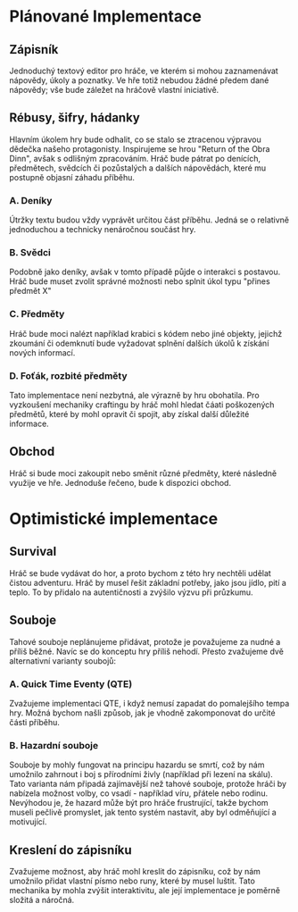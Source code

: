 # Plánované Implementace
## Zápisník
Jednoduchý textový editor pro hráče, ve kterém si mohou zaznamenávat nápovědy, úkoly a poznatky. Ve hře totiž nebudou žádné předem dané nápovědy; vše bude záležet na hráčově vlastní iniciativě.

## Rébusy, šifry, hádanky
Hlavním úkolem hry bude odhalit, co se stalo se ztracenou výpravou dědečka našeho protagonisty. Inspirujeme se hrou "Return of the Obra Dinn", avšak s odlišným zpracováním. Hráč bude pátrat po denících, předmětech, svědcích či pozůstalých a dalších nápovědách, které mu postupně objasní záhadu příběhu.
### A. Deníky
Útržky textu budou vždy vyprávět určitou část příběhu. Jedná se o relativně jednoduchou a technicky nenáročnou součást hry.
### B. Svědci
Podobně jako deníky, avšak v tomto případě půjde o interakci s postavou. Hráč bude muset zvolit správné možnosti nebo splnit úkol typu "přines předmět X"
### C. Předměty
Hráč bude moci nalézt například krabici s kódem nebo jiné objekty, jejichž zkoumání či odemknutí bude vyžadovat splnění dalších úkolů k získání nových informací.
### D. Foťák, rozbité předměty
Tato implementace není nezbytná, ale výrazně by hru obohatila. Pro vyzkoušení mechaniky craftingu by hráč mohl hledat čáati poškozených předmětů, které by mohl opravit či spojit, aby získal další důležité informace.

## Obchod
Hráč si bude moci zakoupit nebo směnit různé předměty, které následně využije ve hře. Jednoduše řečeno, bude k dispozici obchod.

# Optimistické implementace
## Survival
Hráč se bude vydávat do hor, a proto bychom z této hry nechtěli udělat čistou adventuru. Hráč by musel řešit základní potřeby, jako jsou jídlo, pití a teplo. To by přidalo na autentičnosti a zvýšilo výzvu při průzkumu.

## Souboje
Tahové souboje neplánujeme přidávat, protože je považujeme za nudné a příliš běžné. Navíc se do konceptu hry příliš nehodí. Přesto zvažujeme dvě alternativní varianty soubojů:
  ### A. Quick Time Eventy (QTE)
  Zvažujeme implementaci QTE, i když nemusí zapadat do pomalejšího tempa hry. Možná bychom našli způsob, jak je vhodně zakomponovat do určité části příběhu.
  ### B. Hazardní souboje
  Souboje by mohly fungovat na principu hazardu se smrtí, což by nám umožnilo zahrnout i boj s přírodními živly (například při lezení na skálu). Tato varianta nám připadá zajímavější než tahové souboje, protože hráči by nabízela možnost volby, co vsadí - například víru, přátele nebo rodinu. Nevýhodou je, že hazard může být pro hráče frustrující, takže bychom museli pečlivě promyslet, jak tento systém nastavit, aby byl odměňující a motivující.

## Kreslení do zápisníku
Zvažujeme možnost, aby hráč mohl kreslit do zápisníku, což by nám umožnilo přidat vlastní písmo nebo runy, které by musel luštit. Tato mechanika by mohla zvýšit interaktivitu, ale její implementace je poměrně složitá a náročná.
